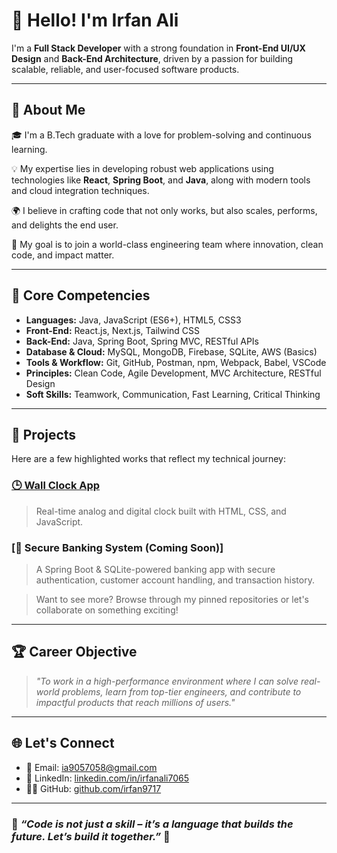 # 👋 Hello! I'm Irfan Ali

I'm a **Full Stack Developer** with a strong foundation in **Front-End UI/UX Design** and **Back-End Architecture**, driven by a passion for building scalable, reliable, and user-focused software products.

---

## 🚀 About Me

🎓 I'm a B.Tech graduate with a love for problem-solving and continuous learning.

💡 My expertise lies in developing robust web applications using technologies like **React**, **Spring Boot**, and **Java**, along with modern tools and cloud integration techniques.

🌍 I believe in crafting code that not only works, but also scales, performs, and delights the end user.

🎯 My goal is to join a world-class engineering team where innovation, clean code, and impact matter.

---

## 🧠 Core Competencies

- **Languages:** Java, JavaScript (ES6+), HTML5, CSS3
- **Front-End:** React.js, Next.js, Tailwind CSS
- **Back-End:** Java, Spring Boot, Spring MVC, RESTful APIs
- **Database & Cloud:** MySQL, MongoDB, Firebase, SQLite, AWS (Basics)
- **Tools & Workflow:** Git, GitHub, Postman, npm, Webpack, Babel, VSCode
- **Principles:** Clean Code, Agile Development, MVC Architecture, RESTful Design
- **Soft Skills:** Teamwork, Communication, Fast Learning, Critical Thinking

---

## 💼 Projects

Here are a few highlighted works that reflect my technical journey:

### [🕒 Wall Clock App](https://irfan9717.github.io/WALL-CLOCK/)
> Real-time analog and digital clock built with HTML, CSS, and JavaScript.

### [🔐 Secure Banking System (Coming Soon)]
> A Spring Boot & SQLite-powered banking app with secure authentication, customer account handling, and transaction history.

> Want to see more? Browse through my pinned repositories or let's collaborate on something exciting!

---

## 🏆 Career Objective

> *"To work in a high-performance environment where I can solve real-world problems, learn from top-tier engineers, and contribute to impactful products that reach millions of users."*

---

## 🌐 Let's Connect

- 📧 Email: [ia9057058@gmail.com](mailto:ia9057058@gmail.com)  
- 💼 LinkedIn: [linkedin.com/in/irfanali7065](https://www.linkedin.com/in/irfanali7065)  
- 🧑‍💻 GitHub: [github.com/irfan9717](https://github.com/irfan9717)

---

### 💬 *“Code is not just a skill – it’s a language that builds the future. Let’s build it together.”* 🚀
